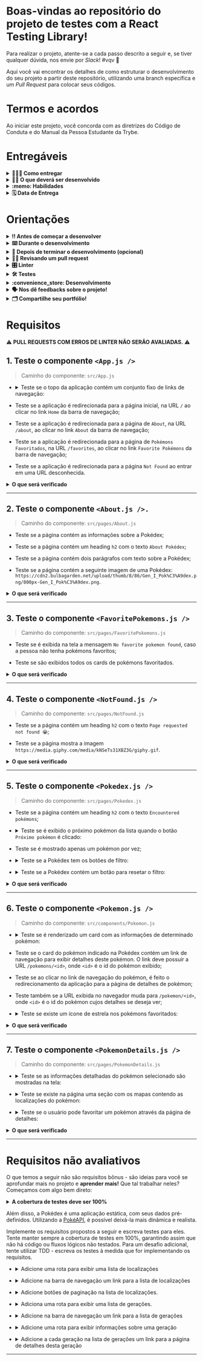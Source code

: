# Boas-vindas ao repositório do projeto de testes com a React Testing Library!

Para realizar o projeto, atente-se a cada passo descrito a seguir e, se tiver qualquer dúvida, nos envie por _Slack_! #vqv 🚀

Aqui você vai encontrar os detalhes de como estruturar o desenvolvimento do seu projeto a partir deste repositório, utilizando uma branch específica e um _Pull Request_ para colocar seus códigos.

# Termos e acordos

Ao iniciar este projeto, você concorda com as diretrizes do Código de Conduta e do Manual da Pessoa Estudante da Trybe.

# Entregáveis

<details>
  <summary><strong>🤷🏽‍♀️ Como entregar</strong></summary><br />

  Para entregar o seu projeto você deverá criar um *Pull Request* neste repositório.

  Lembre-se que você pode consultar nosso conteúdo sobre [Git & GitHub](https://app.betrybe.com/course/4d67f5b4-34a6-489f-a205-b6c7dc50fc16/) e nosso [Blog - Git & GitHub](https://blog.betrybe.com/tecnologia/git-e-github/) sempre que precisar!
</details>

<details>
  <summary><strong>👨‍💻 O que deverá ser desenvolvido</strong></summary><br />

  - Nesse projeto você escreverá testes para uma aplicação React que já está criada e configurada, utilizando [`Jest`](https://jestjs.io/) e a biblioteca [`React Testing Library`](https://testing-library.com/). Você não precisará realizar nenhuma configuração adicional.
 
  - A aplicação contém uma implementação completa de todos os requisitos da Pokédex. Seu trabalho será, para cada requisito listado, escrever testes que garantam sua corretude. Cuidado com [testes _falsos positivos_](https://talkingabouttesting.com/2015/08/04/falsos-negativos-falsos-positivos-verdadeiros-negativos-e-verdadeiros-positivos/). Falsos positivos serão desconsiderados na avaliação.
</details>

<details>
  <summary><strong>:memo: Habilidades</strong></summary><br />

  Neste projeto, verificamos se você é capaz de:

  * Utilizar os seletores (queries) da React-Testing-Library em testes automatizados;

  * Simular eventos com a React-Testing-Library em testes automatizados;

  * Testar fluxos lógicos assíncronos com a React-Testing-Library;

  * Escrever testes que permitam a refatoração da estrutura dos componentes da aplicação sem necessidade de serem alterados;

  * Testar inputs.
</details>

<details>
  <summary><strong>🗓 Data de Entrega</strong></summary><br />
  
  * Este projeto é individual;
  * São `2` dias de projeto;
  * Data para entrega final do projeto: `21/06/2022 14:00`.

</details>

# Orientações

<details>
  <summary><strong>‼️ Antes de começar a desenvolver</strong></summary><br />

  1. Clone o repositório

  - Use o comando: `git clone git@github.com:tryber/sd-021-b-project-react-testing-library.git`.
  - Entre na pasta do repositório que você acabou de clonar:
    - `cd sd-021-b-project-react-testing-library`

  2. Instale as dependências

  - `npm install`.
  
  3. Crie uma branch a partir da branch `master`

  - Verifique que você está na branch `master`
    - Exemplo: `git branch`
  - Se não estiver, mude para a branch `master`
    - Exemplo: `git checkout master`
  - Agora crie uma branch à qual você vai submeter os `commits` do seu projeto
    - Você deve criar uma branch no seguinte formato: `nome-de-usuario-nome-do-projeto`
    - Exemplo: `git checkout -b joaozinho-sd-021-b-project-react-testing-library`

  4. Adicione as mudanças ao _stage_ do Git e faça um `commit`

  - Verifique que as mudanças ainda não estão no _stage_
    - Exemplo: `git status` (deve aparecer listada a pasta _joaozinho_ em vermelho)
  - Adicione o novo arquivo ao _stage_ do Git
    - Exemplo:
      - `git add .` (adicionando todas as mudanças - _que estavam em vermelho_ - ao stage do Git)
      - `git status` (deve aparecer listado o arquivo _joaozinho/README.md_ em verde)
  - Faça o `commit` inicial
    - Exemplo:
      - `git commit -m 'iniciando o projeto x'` (fazendo o primeiro commit)
      - `git status` (deve aparecer uma mensagem tipo _nothing to commit_ )

  5. Adicione a sua branch com o novo `commit` ao repositório remoto

  - Usando o exemplo anterior: `git push -u origin joaozinho-sd-021-b-project-react-testing-library`

  6. Crie um novo `Pull Request` _(PR)_

  - Vá até a página de _Pull Requests_ do [repositório no GitHub](https://github.com/tryber/sd-021-b-project-react-testing-library/pulls)
  - Clique no botão verde _"New pull request"_
  - Clique na caixa de seleção _"Compare"_ e escolha a sua branch **com atenção**
  - Coloque um título para a sua _Pull Request_
    - Exemplo: _"Cria tela de busca"_
  - Clique no botão verde _"Create pull request"_
  - Adicione uma descrição para o _Pull Request_ e clique no botão verde _"Create pull request"_
  - **Não se preocupe em preencher mais nada por enquanto!**
  - Volte até a [página de _Pull Requests_ do repositório](https://github.com/tryber/sd-021-b-project-react-testing-library/pulls) e confira que o seu _Pull Request_ está criado

</details>

<details>
  <summary><strong>⌨️ Durante o desenvolvimento</strong></summary><br />

  - Faça `commits` das alterações que você fizer no código regularmente

  - Lembre-se de sempre após um (ou alguns) `commits` atualizar o repositório remoto

  - Os comandos que você utilizará com mais frequência são:
    1. `git status` _(para verificar o que está em vermelho - fora do stage - e o que está em verde - no stage)_
    2. `git add` _(para adicionar arquivos ao stage do Git)_
    3. `git commit` _(para criar um commit com os arquivos que estão no stage do Git)_
    4. `git push -u origin nome-da-branch` _(para enviar o commit para o repositório remoto na primeira vez que fizer o `push` de uma nova branch)_
    5. `git push` _(para enviar o commit para o repositório remoto após o passo anterior)_

</details>

<details>
  <summary><strong>🤝 Depois de terminar o desenvolvimento (opcional)</strong></summary><br />

  Para sinalizar que o seu projeto está pronto para o _"Code Review"_, faça o seguinte:

  - Vá até a página **DO SEU** _Pull Request_, adicione a label de _"code-review"_ e marque seus colegas:

    - No menu à direita, clique no _link_ **"Labels"** e escolha a _label_ **code-review**;

    - No menu à direita, clique no _link_ **"Assignees"** e escolha **o seu usuário**;

    - No menu à direita, clique no _link_ **"Reviewers"** e digite `students`, selecione o time `tryber/students-sd-021-b`.

  Caso tenha alguma dúvida, [aqui tem um video explicativo](https://vimeo.com/362189205).

</details>

<details>
  <summary><strong>🕵🏿 Revisando um pull request</strong></summary><br />

  Use o conteúdo sobre [Code Review](https://course.betrybe.com/real-life-engineer/code-review/) para te ajudar a revisar os _Pull Requests_.

</details>

<details>
  <summary><strong>🎛 Linter</strong></summary><br />

  Para garantir a qualidade do código, vamos utilizar neste projeto os linters `ESLint` e `StyleLint`.
  Assim o código estará alinhado com as boas práticas de desenvolvimento, sendo mais legível
  e de fácil manutenção! Para rodá-los localmente no projeto, execute os comandos abaixo:

  ```bash
    npm run lint
    npm run lint:styles
  ```

  ⚠️ **PULL REQUESTS COM ERROS DE LINTER NÃO SERÃO AVALIADAS.
  ATENTE-SE PARA RESOLVÊ-LAS ANTES DE FINALIZAR O DESENVOLVIMENTO!** ⚠️

  Em caso de dúvidas, confira o material do course sobre [ESLint e Stylelint](https://app.betrybe.com/course/real-life-engineer/eslint).
</details>

<details>
  <summary><strong>🛠 Testes</strong></summary><br />

  Neste projeto você desenvolverá os testes de uma aplicação React. Mas então, como será avaliado?

  ### Quem testa os testes?

  O avaliador automatizado **testará os testes de vocês!** A ideia dele é a seguinte: você vai escrever casos de teste para a aplicação, certo? E esses testes têm que garantir que a aplicação está funcionando, certo? Pois bem! Se eu quebro uma parte da aplicação, fazendo uma alteração no código, seus testes devem quebrar, certo? Pois é isso que o avaliador faz!

  Mas como assim? :thinking: 
  
  Pense da seguinte forma: nosso avaliador vai navegar por toda a aplicação da Pokédex e vai fazer várias mudanças no código **para que ela quebre e pare de funcionar**. Em seguida ele vai rodar seus testes. Caso seus testes não acusem que a aplicação está com problemas, o avaliador não vai aprovar aquele requisito! Se, para todas as alterações que o avaliador fizer no código da aplicação, os seus testes acusarem problemas, tudo será aprovado! O avaliador garante, portanto, que seus testes testam a aplicação da Pokédex como se deve.
  
  Na linguagem do avaliador, dizemos que cada mudança que o avaliador faz na sua aplicação é um **mutante**. O avaliador cria vários mutantes e seus testes **devem matar todos!** Se algum mutante sobreviver, temos problemas. Certo? Vamos aos requisitos então!

  ### Executando os testes localmente

  - Há uma pasta chamada `./stryker` com diversos arquivos `nomeArquivo.conf.json`. Cada um deles é a configuração do avaliador para um requisito e ela **não deve ser alterada**. 
  
  - Após finalizar os testes unitários de um arquivo, para testá-lo individualmente, execute o comando abaixo:
  ```bash
  npx stryker run ./stryker/nomeDoArquivo.conf.json
  ```

  - Por exemplo:
    - Passo 1: _"Acabei de fazer os testes unitários do arquivo `PokemonDetails.test.js`!"_
    - Passo 2: _"Vou rodar os meus testes para ver se eles estão todos passando!"_
    - Passo 3: _"Agora vou rodar o comando para o requisito com `npx stryker run ./stryker/PokemonDetails.conf.json`!"_
    * Com o comando acima, ele vai executar o Stryker e verificar se os seus testes unitários estão corretos.

  - Quando o comando `npx stryker run ./stryker/PokemonDetails.conf.json` for executado, com todos os testes passando, o avaliador apresentará uma saída semelhante à abaixo.

    ![image](testepassando.png)
    
  - Uma falha ocorre quando os testes unitários não cobrem 100% de caso de uso gerados pelo Stryker. Nesse caso, algo semelhante à imagem abaixo aparecerá.

    ![image](testefalhando.png)
    
  * Repare que, na tabela, 4 casos de uso constam como `Killed` e 3 constam como `Survived`. Isso significa que **3 casos de uso não foram contemplados pelos seus testes**! Os casos de uso gerados, que geraram os erros, aparecem acima. Na linha verde (ao lado de cada símbolo `+`), o Stryker exibe o erro que ele injetou no teste para testar um caso de uso. Esse erro não foi coberto pelo seu teste.

  ⚠️ **O avaliador automático não necessariamente avalia seu projeto na ordem em que os requisitos aparecem no readme. Isso acontece para deixar o processo de avaliação mais rápido. Então, não se assuste se isso acontecer, ok?**
</details>

<details>
  <summary><strong>:convenience_store: Desenvolvimento </strong></summary><br />

  Neste projeto você irá desenvolver os testes de uma Pokédex, desenvolvida em React. Lembre-se que para a avaliação utilizaremos testes por mutação, então cada requisito só será aceito se os testes possuírem comportamento adequado tanto na aplicação original como na modificada.

  ⚠ PULL REQUESTS COM ERROS NO LINTER NÃO SERÃO AVALIADAS, ATENTE-SE PARA RESOLVÊ-LAS ANTES DE FINALIZAR O DESENVOLVIMENTO! ⚠

  - **Cada requisito se refere a um arquivo da aplicação da Pokédex**. Obter aprovação num requisito significa que todos os casos de erro daquele arquivo estão cobertos, ou seja, todos os mutantes criados naquele arquivo pelo avaliador foram mortos. Nos subitens de cada requisito está detalhado o que é necessário para obter a aprovação neles.

  - Todos os arquivos de teste que vocês usarão **já estão previamente criados** e **novos arquivos não devem ser criados**. Como exemplo, para testar o componente `<App.js />`, vocês deverão desenvolver o teste dentro do arquivo `src/tests/App.test.js`.

  - A implementação da Pokédex já está 100% funcional.

  -  ⚠ Os únicos arquivos que precisam ser alterados são os arquivos de teste que estão dentro da pasta `src/tests`. Para que você não tenha problemas com o avaliador remoto, **não modifique os demais arquivos da pasta `src` e nem o `App.js`**. ⚠

  :bulb: **Observe que nem todos os testes são contemplados em sua totalidade pelo avaliador, mas é importante tentar realizar todos os testes de cada requisito a seguir, pois eles são relevantes para os cenários apresentados e vão colocar em prática os conhecimentos de RTL que você adquiriu até aqui!** :smile:
</details>

<details>
  <summary><strong>🗣 Nos dê feedbacks sobre o projeto!</strong></summary><br />

Ao finalizar e submeter o projeto, não se esqueça de avaliar sua experiência preenchendo o formulário. 
**Leva menos de 3 minutos!**

[FORMULÁRIO DE AVALIAÇÃO DE PROJETO](https://be-trybe.typeform.com/to/ZTeR4IbH)

</details>

<details>
  <summary><strong>🗂 Compartilhe seu portfólio!</strong></summary><br />

  Você sabia que o LinkedIn é a principal rede social profissional e compartilhar o seu aprendizado lá é muito importante para quem deseja construir uma carreira de sucesso? Compartilhe esse projeto no seu LinkedIn, marque o perfil da Trybe (@trybe) e mostre para a sua rede toda a sua evolução.

</details>

# Requisitos

:warning: **PULL REQUESTS COM ERROS DE LINTER NÃO SERÃO AVALIADAS.** :warning:

## 1. Teste o componente `<App.js />`

  > Caminho do componente: `src/App.js`

- <details><summary>Teste se o topo da aplicação contém um conjunto fixo de links de navegação:</summary>

  - O primeiro link deve possuir o texto `Home`;

  - O segundo link deve possuir o texto `About`;

  - O terceiro link deve possuir o texto `Favorite Pokémons`.
</details>

- Teste se a aplicação é redirecionada para a página inicial, na URL `/` ao clicar no link `Home` da barra de navegação;

- Teste se a aplicação é redirecionada para a página de `About`, na URL `/about`, ao clicar no link `About` da barra de navegação;

- Teste se a aplicação é redirecionada para a página de `Pokémons Favoritados`, na URL `/favorites`, ao clicar no link `Favorite Pokémons` da barra de navegação;

- Teste se a aplicação é redirecionada para a página `Not Found` ao entrar em uma URL desconhecida.

<details>
  <summary><strong>O que será verificado</strong></summary><br />

  * Será avaliado se o arquivo teste `App.test.js` contempla 100% dos casos de uso criados pelo Stryker.
</details>

---

## 2. Teste o componente `<About.js />.`

  > Caminho do componente: `src/pages/About.js`

  - Teste se a página contém as informações sobre a Pokédex;

  - Teste se a página contém um heading `h2` com o texto `About Pokédex`;

  - Teste se a página contém dois parágrafos com texto sobre a Pokédex;

  - Teste se a página contém a seguinte imagem de uma Pokédex: `https://cdn2.bulbagarden.net/upload/thumb/8/86/Gen_I_Pok%C3%A9dex.png/800px-Gen_I_Pok%C3%A9dex.png`.

  <details>
  <summary><strong>O que será verificado</strong></summary><br />

  * Será avaliado se o arquivo teste `About.test.js` contempla 100% dos casos de uso criados pelo Stryker.
  </details>

---

## 3. Teste o componente `<FavoritePokemons.js />`

  > Caminho do componente: `src/pages/FavoritePokemons.js`
  
  - Teste se é exibida na tela a mensagem `No favorite pokemon found`, caso a pessoa não tenha pokémons favoritos;

  - Teste se são exibidos todos os cards de pokémons favoritados.

  <details>
  <summary><strong>O que será verificado</strong></summary><br />

  * Será avaliado se o arquivo teste `FavoritePokemons.test.js` contempla 100% dos casos de uso criados pelo Stryker.
  </details>

---

## 4. Teste o componente `<NotFound.js />`

  > Caminho do componente: `src/pages/NotFound.js`

  - Teste se a página contém um heading `h2` com o texto `Page requested not found 😭`;

  - Teste se a página mostra a imagem `https://media.giphy.com/media/kNSeTs31XBZ3G/giphy.gif`.

  <details>
  <summary><strong>O que será verificado</strong></summary><br />

  * Será avaliado se o arquivo teste `NotFound.test.js` contempla 100% dos casos de uso criados pelo Stryker.
  </details>

---

## 5. Teste o componente `<Pokedex.js />`

  > Caminho do componente: `src/pages/Pokedex.js`

  - Teste se a página contém um heading `h2` com o texto `Encountered pokémons`;

  - <details><summary>Teste se é exibido o próximo pokémon da lista quando o botão <code>Próximo pokémon</code> é clicado:</summary>

    - O botão deve conter o texto `Próximo pokémon`;

    - Os próximos pokémons da lista devem ser mostrados, um a um, ao clicar sucessivamente no botão;

    - O primeiro pokémon da lista deve ser mostrado ao clicar no botão, se estiver no último pokémon da lista.
  </details>

  - Teste se é mostrado apenas um pokémon por vez;

  - <details><summary>Teste se a Pokédex tem os botões de filtro:</summary>

    - Deve existir um botão de filtragem para cada tipo de pokémon, sem repetição;

    - A partir da seleção de um botão de tipo, a Pokédex deve circular somente pelos pokémons daquele tipo;

    - O texto do botão deve corresponder ao `nome do tipo`, ex. `Psychic`;

    - O botão `All` precisa estar **sempre** visível.
  </details>

  - <details><summary>Teste se a Pokédex contém um botão para resetar o filtro:</summary>

    - O texto do botão deve ser `All`;

    - A Pokedéx deverá mostrar os pokémons normalmente (sem filtros) quando o botão `All` for clicado;

    - Ao carregar a página, o filtro selecionado deverá ser `All`.
  </detail>

  <details>
  <summary><strong>O que será verificado</strong></summary><br />

  * Será avaliado se o arquivo teste `Pokedex.test.js` contempla 100% dos casos de uso criados pelo Stryker.
  </details>

---

## 6. Teste o componente `<Pokemon.js />`

  > Caminho do componente: `src/components/Pokemon.js`

  - <details><summary>Teste se é renderizado um card com as informações de determinado pokémon:</summary>

    - O nome correto do pokémon deve ser mostrado na tela;

    - O tipo correto do pokémon deve ser mostrado na tela;

    - O peso médio do pokémon deve ser exibido com um texto no formato `Average weight: <value> <measurementUnit>`; onde `<value>` e `<measurementUnit>` são, respectivamente, o peso médio do pokémon e sua unidade de medida;

    - A imagem do pokémon deve ser exibida. Ela deve conter um atributo `src` com a URL da imagem e um atributo `alt` com o texto `<name> sprite`, onde `<name>` é o nome do pokémon.
  </details>

  - Teste se o card do pokémon indicado na Pokédex contém um link de navegação para exibir detalhes deste pokémon. O link deve possuir a URL `/pokemons/<id>`, onde `<id>` é o id do pokémon exibido;

  - Teste se ao clicar no link de navegação do pokémon, é feito o redirecionamento da aplicação para a página de detalhes de pokémon;
  
  - Teste também se a URL exibida no navegador muda para `/pokemon/<id>`, onde `<id>` é o id do pokémon cujos detalhes se deseja ver;

  - <details><summary>Teste se existe um ícone de estrela nos pokémons favoritados:</summary>

    - O ícone deve ser uma imagem com o atributo `src` contendo o caminho `/star-icon.svg`;

    - A imagem deve ter o atributo `alt` igual a `<pokemon> is marked as favorite`, onde `<pokemon>` é o nome do pokémon exibido.
  </details>

  <details>
  <summary><strong>O que será verificado</strong></summary><br />

  * Será avaliado se o arquivo teste `Pokemon.test.js` contempla 100% dos casos de uso criados pelo Stryker.
  </details>

---

## 7. Teste o componente `<PokemonDetails.js />`

  > Caminho do componente: `src/pages/PokemonDetails.js`

  - <details><summary>Teste se as informações detalhadas do pokémon selecionado são mostradas na tela:</summary>

    - A página deve conter um texto `<name> Details`, onde `<name>` é o nome do pokémon;

    - **Não** deve existir o link de navegação para os detalhes do pokémon selecionado;

    - A seção de detalhes deve conter um heading `h2` com o texto `Summary`;

    - A seção de detalhes deve conter um parágrafo com o resumo do pokémon específico sendo visualizado.
  </details>

  - <details><summary>Teste se existe na página uma seção com os mapas contendo as localizações do pokémon:</summary>

    - Na seção de detalhes deverá existir um heading `h2` com o texto `Game Locations of <name>`; onde `<name>` é o nome do pokémon exibido;

    - Todas as localizações do pokémon devem ser mostradas na seção de detalhes;

    - Devem ser exibidos o nome da localização e uma imagem do mapa em cada localização;

    - A imagem da localização deve ter um atributo `src` com a URL da localização;

    - A imagem da localização deve ter um atributo `alt` com o texto `<name> location`, onde `<name>` é o nome do pokémon.
  </details>

  - <details><summary>Teste se o usuário pode favoritar um pokémon através da página de detalhes:</summary>

    - A página deve exibir um `checkbox` que permite favoritar o pokémon;

    - Cliques alternados no `checkbox` devem adicionar e remover respectivamente o pokémon da lista de favoritos;

    - O `label` do `checkbox` deve conter o texto `Pokémon favoritado?`.
  </details>
  
  <details>
  <summary><strong>O que será verificado</strong></summary><br />

  * Será avaliado se o arquivo teste `PokemonDetails.test.js` contempla 100% dos casos de uso criados pelo Stryker.
  </details>

---

# Requisitos não avaliativos

O que temos a seguir não são requisitos bônus - são ideias para você se aprofundar mais no projeto e **aprender mais!** Que tal trabalhar neles? Começamos com algo bem direto:

  <details>
  <summary><strong>A cobertura de testes deve ser 100%</strong></summary>

  - Para ver a cobertura de testes, execute no terminal o comando `npm run test-coverage`.
  </details>

Além disso, a Pokédex é uma aplicação estática, com seus dados pré-definidos. Utilizando a [PokéAPI](https://pokeapi.co/), é possível deixá-la mais dinâmica e realista.

Implemente os requisitos propostos a seguir e escreva testes para eles. Tente manter sempre a cobertura de testes em 100%, garantindo assim que não há código ou fluxos lógicos não testados. Para um desafio adicional, tente utilizar TDD - escreva os testes à medida que for implementando os requisitos.

  - <details><summary>Adicione uma rota para exibir uma lista de localizações</summary>

    - A URL da rota deve ser `/locations`;

    - A página deve exibir uma lista com as localizações retornadas pela PokéAPI. Você pode ler [aqui](https://pokeapi.co/docs/v2#resource-lists-section) e [aqui](https://pokeapi.co/docs/v2#locations-section) como utilizar a PokéAPI para buscar uma lista de localizações.
  </details>

  - <details><summary>Adicione na barra de navegação um link para a lista de localizações</summary>

    - O link deve conter o texto `Locations`;

    - Ao clicar no link, a página com a lista de localizações deve ser exibida.
  </details>

  - <details><summary>Adicione botões de paginação na lista de localizações.</summary>

    Por padrão, os _endpoints_ da PokéAPI retornam no máximo 20 resultados. Utilizando os parâmetros `limit` e `offset`, você pode especificar qual página deseja buscar e qual seu tamanho. Veja [aqui](https://pokeapi.co/docs/v2#resource-lists-section) como utilizar estes parâmetros.

    - Adicione dois botões "Anterior" e "Próxima" que permitam navegar entre as página da lista de localizações;

    - Na primeira página, o botão "Anterior" deve ser desabilitado. Da mesma forma, ao alcançar a última página, o botão "Próximo" deve ser desabilitado.
  </details>

  - <details><summary>Adiciona uma rota para exibir uma lista de gerações.</summary>

    - A URL da rota deve ser `/generations`;

    - A página deve exibir uma lista com as gerações retornadas pela PokéAPI. Você pode ler [aqui](https://pokeapi.co/docs/v2#resource-lists-section) e [aqui](https://pokeapi.co/docs/v2#generations) como utilizar a PokéAPI para buscar uma lista de gerações.
  </details>

  - <details><summary>Adicione na barra de navegação um link para a lista de gerações</summary>

    - O link deve conter o texto `Generations`;

    - Ao clicar no link, a página com a lista de gerações deve ser exibida.
  </details>

  - <details><summary>Adicione uma rota para exibir informações sobre uma geração</summary>

    - A URL da rota deve ser `/generations/<id>`, onde `<id>` é o id da geração exibida;

    - A página deve exibir, após buscar na PokéAPI, o nome da geração e uma lista com os nomes dos pokémons introduzidos nesta geração.
  </details>

  - <details><summary>Adicione a cada geração na lista de gerações um link para a página de detalhes desta geração</summary>

    - Ao clicar no link, a página com informações sobre a geração clicada deve ser exibida.
  </details>

---
